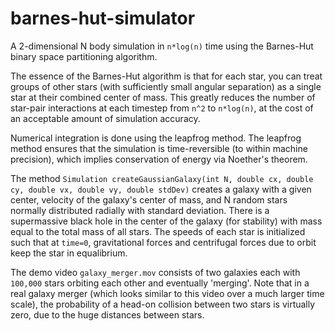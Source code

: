 # barnes-hut-simulator
A 2-dimensional N body simulation in `n*log(n)` time using the Barnes-Hut binary space partitioning algorithm.

The essence of the Barnes-Hut
algorithm is that for each star, you can treat groups of other stars (with sufficiently small angular separation) as a single star at their
combined center of mass. This greatly reduces the number of star-pair interactions at each timestep from `n^2` to `n*log(n)`, at the cost of an
acceptable amount of simulation accuracy.

Numerical integration is done using the leapfrog method. The leapfrog method ensures that the simulation is time-reversible
(to within machine precision), which implies conservation of energy via Noether's theorem.

The method `Simulation createGaussianGalaxy(int N, double cx, double cy, double vx, double vy, double stdDev)` creates a galaxy with a given
center, velocity of the galaxy's center of mass, and N random stars normally distributed radially with standard deviation. There is a 
supermassive black hole in the center of the galaxy (for stability) with mass equal to the total mass of all stars. The speeds of each 
star is initialized such that at `time=0`, gravitational forces and centrifugal forces due to orbit keep the star in equalibrium. 

The demo video `galaxy_merger.mov` consists of two galaxies each with `100,000` stars orbiting each other and eventually 'merging'.
Note that in a real galaxy merger (which looks similar to this video over a much larger time scale), the probability of a head-on collision between 
two stars is virtually zero, due to the huge distances between stars. 
